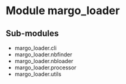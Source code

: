 Module margo_loader
===================

Sub-modules
-----------
* margo_loader.cli
* margo_loader.nbfinder
* margo_loader.nbloader
* margo_loader.processor
* margo_loader.utils